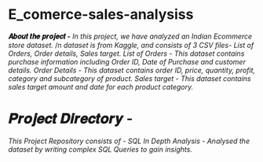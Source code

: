 # E_comerce-sales-analysiss
**𝑨𝒃𝒐𝒖𝒕 𝒕𝒉𝒆 𝒑𝒓𝒐𝒋𝒆𝒄𝒕 -**
*In this project, we have analyzed an Indian Ecommerce store dataset.* /n
*dataset is from Kaggle, and consists of 3 CSV files- List of Orders, Order details, Sales target.*
*List of Orders - This dataset contains purchase information including Order ID, Date of Purchase and customer details.*
*Order Details - This dataset contains order ID, price, quantity, profit, category and subcategory of product.*
*Sales target - This dataset contains sales target amount and date for each product category.*

# 𝑷𝒓𝒐𝒋𝒆𝒄𝒕 𝑫𝒊𝒓𝒆𝒄𝒕𝒐𝒓𝒚 -

*This Project Repository consists of -*
*SQL In Depth Analysis - Analysed the dataset by writing complex SQL Queries to gain insights.*
